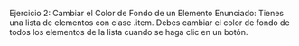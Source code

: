 Ejercicio 2: Cambiar el Color de Fondo de un Elemento
Enunciado: Tienes una lista de elementos con clase .item. Debes cambiar el color de fondo de todos los elementos de la lista cuando se haga clic en un botón.